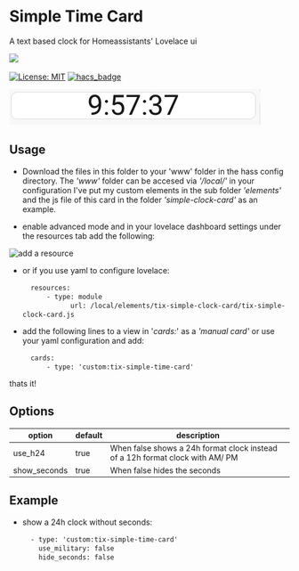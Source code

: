 # Simple Time Card
A text based clock for Homeassistants' Lovelace ui


![](https://img.shields.io/github/v/release/trollix/lovelace-tix-simple-time-card)

[![License: MIT](https://img.shields.io/badge/License-MIT-yellow.svg)](LICENSE)
[![hacs_badge](https://img.shields.io/badge/HACS-Default-orange.svg?style=flat)](https://github.com/custom-components/hacs)



![24h clock](resources/screenshot_1256.png)  


## Usage
- Download the files in this folder to your 'www' folder in the hass config directory. The *'www'* folder can be accesed via *'/local/'* in your configuration I've put my custom elements in the sub folder *'elements'* and the js file of this card in the folder *'simple-clock-card'* as an example.

- enable advanced mode and in your lovelace dashboard settings under the resources tab add the following:

![add a resource](https://i.imgur.com/pySUU4V.png)

- or if you use yaml to configure lovelace:
		
		resources:
			- type: module
	        	  url: /local/elements/tix-simple-clock-card/tix-simple-clock-card.js
			  
- add the following lines to a view in '*cards:*' as a *'manual card'* or use your yaml configuration and add:
		
		cards:
			- type: 'custom:tix-simple-time-card'

thats it!
		

## Options
|option| default|description| 
|--|--|--|
|  use_h24| true| When false shows a 24h format clock instead of a 12h format clock with AM/ PM|
|  show_seconds| true | When false hides the seconds

## Example
- show a 24h clock without seconds:
	
		- type: 'custom:tix-simple-time-card'
		  use_military: false
		  hide_seconds: false
